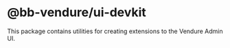# @bb-vendure/ui-devkit

This package contains utilities for creating extensions to the Vendure Admin UI.


